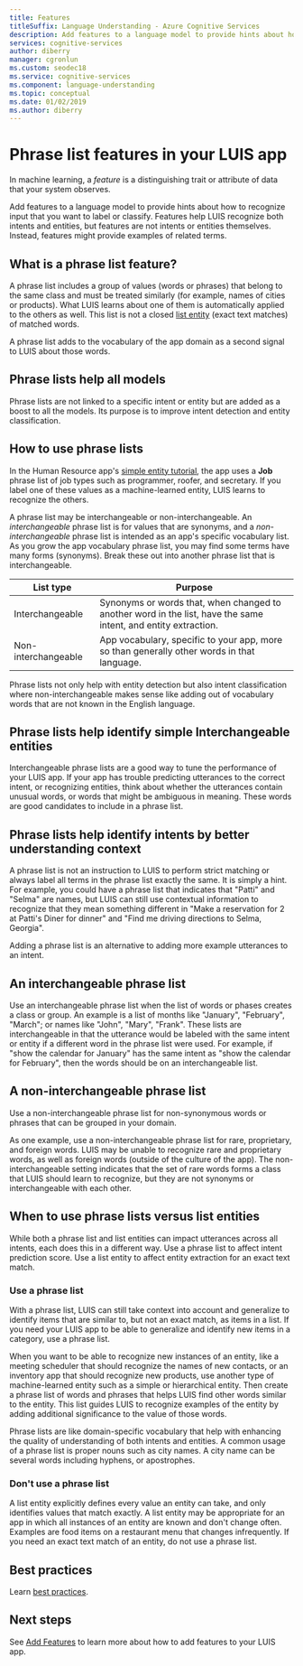 ```yaml
---
title: Features 
titleSuffix: Language Understanding - Azure Cognitive Services
description: Add features to a language model to provide hints about how to recognize input that you want to label or classify.
services: cognitive-services
author: diberry
manager: cgronlun
ms.custom: seodec18
ms.service: cognitive-services
ms.component: language-understanding
ms.topic: conceptual
ms.date: 01/02/2019
ms.author: diberry
---
```

# Phrase list features in your LUIS app

In machine learning, a *feature* is a distinguishing trait or attribute of data that your system observes. 

Add features to a language model to provide hints about how to recognize input that you want to label or classify. Features help LUIS recognize both intents and entities, but features are not intents or entities themselves. Instead, features might provide examples of related terms.  

## What is a phrase list feature?
A phrase list includes a group of values (words or phrases) that belong to the same class and must be treated similarly (for example, names of cities or products). What LUIS learns about one of them is automatically applied to the others as well. This list is not a closed [list entity](luis-concept-entity-types.md#types-of-entities) (exact text matches) of matched words.

A phrase list adds to the vocabulary of the app domain as a second signal to LUIS about those words.

## Phrase lists help all models

Phrase lists are not linked to a specific intent or entity but are added as a boost to all the models. Its purpose is to improve intent detection and entity classification.

## How to use phrase lists
In the Human Resource app's [simple entity tutorial](luis-quickstart-primary-and-secondary-data.md), the app uses a **Job** phrase list of job types such as programmer, roofer, and secretary. If you label one of these values as a machine-learned entity, LUIS learns to recognize the others. 

A phrase list may be interchangeable or non-interchangeable. An *interchangeable* phrase list is for values that are synonyms, and a *non-interchangeable* phrase list is intended as an app's specific vocabulary list. As you grow the app vocabulary phrase list, you may find some terms have many forms (synonyms). Break these out into another phrase list that is interchangeable. 

|List type|Purpose|
|--|--|
|Interchangeable|Synonyms or words that, when changed to another word in the list, have the same intent, and entity extraction.|
|Non-interchangeable|App vocabulary, specific to your app, more so than generally other words in that language.|

Phrase lists not only help with entity detection but also intent classification where non-interchangeable makes sense like adding out of vocabulary words that are not known in the English language.


<a name="phrase-lists-help-identify-simple-exchangeable-entities"></a>

## Phrase lists help identify simple Interchangeable entities
Interchangeable phrase lists are a good way to tune the performance of your LUIS app. If your app has trouble predicting utterances to the correct intent, or recognizing entities, think about whether the utterances contain unusual words, or words that might be ambiguous in meaning. These words are good candidates to include in a phrase list.

## Phrase lists help identify intents by better understanding context
A phrase list is not an instruction to LUIS to perform strict matching or always label all terms in the phrase list exactly the same. It is simply a hint. For example, you could have a phrase list that indicates that "Patti" and "Selma" are names, but LUIS can still use contextual information to recognize that they mean something different in "Make a reservation for 2 at Patti's Diner for dinner" and "Find me driving directions to Selma, Georgia". 

Adding a phrase list is an alternative to adding more example utterances to an intent. 

## An interchangeable phrase list
Use an interchangeable phrase list when the list of words or phases creates a class or group. An example is a list of months like "January", "February", "March"; or names like "John", "Mary", "Frank".  These lists are interchangeable in that the utterance would be labeled with the same intent or entity if a different word in the phrase list were used. For example, if "show the calendar for January" has the same intent as "show the calendar for February", then the words should be on an interchangeable list. 

## A non-interchangeable phrase list
Use a non-interchangeable phrase list for non-synonymous words or phrases that can be grouped in your domain. 

As one example, use a non-interchangeable phrase list for rare, proprietary, and foreign words. LUIS may be unable to recognize rare and proprietary words, as well as foreign words (outside of the culture of the app). The non-interchangeable setting indicates that the set of rare words forms a class that LUIS should learn to recognize, but they are not synonyms or interchangeable with each other.

## When to use phrase lists versus list entities
While both a phrase list and list entities can impact utterances across all intents, each does this in a different way. Use a phrase list to affect intent prediction score. Use a list entity to affect entity extraction for an exact text match. 

### Use a phrase list
With a phrase list, LUIS can still take context into account and generalize to identify items that are similar to, but not an exact match, as items in a list. If you need your LUIS app to be able to generalize and identify new items in a category, use a phrase list. 

When you want to be able to recognize new instances of an entity, like a meeting scheduler that should recognize the names of new contacts, or an inventory app that should recognize new products, use another type of machine-learned entity such as a simple or hierarchical entity. Then create a phrase list of words and phrases that helps LUIS find other words similar to the entity. This list guides LUIS to recognize examples of the entity by adding additional significance to the value of those words. 

Phrase lists are like domain-specific vocabulary that help with enhancing the quality of understanding of both intents and entities. A common usage of a phrase list is proper nouns such as city names. A city name can be several words including hyphens, or apostrophes.
 
### Don't use a phrase list 
A list entity explicitly defines every value an entity can take, and only identifies values that match exactly. A list entity may be appropriate for an app in which all instances of an entity are known and don't change often. Examples are food items on a restaurant menu that changes infrequently. If you need an exact text match of an entity, do not use a phrase list. 

## Best practices
Learn [best practices](luis-concept-best-practices.md).

## Next steps

See [Add Features](luis-how-to-add-features.md) to learn more about how to add features to your LUIS app.

